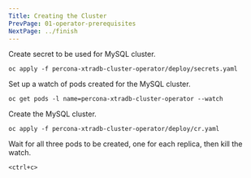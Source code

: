 ```yaml
---
Title: Creating the Cluster
PrevPage: 01-operator-prerequisites
NextPage: ../finish
---
```


Create secret to be used for MySQL cluster.

```execute-1
oc apply -f percona-xtradb-cluster-operator/deploy/secrets.yaml
```

Set up a watch of pods created for the MySQL cluster.

```execute-2
oc get pods -l name=percona-xtradb-cluster-operator --watch
```

Create the MySQL cluster.

```execute-1
oc apply -f percona-xtradb-cluster-operator/deploy/cr.yaml
```

Wait for all three pods to be created, one for each replica, then kill the watch.

```execute-2
<ctrl+c>
```
